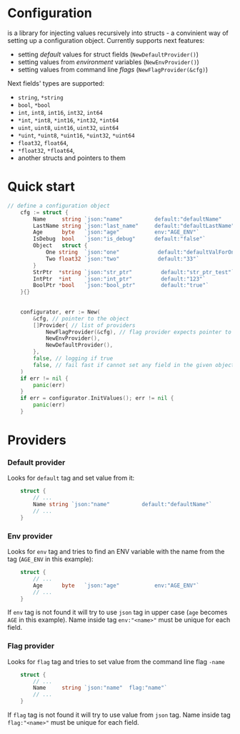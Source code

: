 # Configuration
is a library for injecting values recursively into structs - a convinient way of setting up a configuration object.
Currently supports next features:
- setting *default* values for struct fields (`NewDefaultProvider()`)
- setting values from *environment* variables (`NewEnvProvider()`)
- setting values from command line *flags* (`NewFlagProvider(&cfg)`)

Next fields' types are supported:
- `string`, `*string`
- `bool`, `*bool`
- `int`, `int8`, `int16`, `int32`, `int64`
- `*int`, `*int8`, `*int16`, `*int32`, `*int64`
- `uint`, `uint8`, `uint16`, `uint32`, `uint64`
- `*uint`, `*uint8`, `*uint16`, `*uint32`, `*uint64`
- `float32`, `float64`,
- `*float32`, `*float64`,
- another structs and pointers to them

# Quick start

```go
// define a configuration object
    cfg := struct {
        Name     string `json:"name"          default:"defaultName"         flag:"name"`
        LastName string `json:"last_name"     default:"defaultLastName"`
        Age      byte   `json:"age"           env:"AGE_ENV"`
        IsDebug  bool   `json:"is_debug"      default:"false"`
        Object   struct {
            One string  `json:"one"            default:"defaultValForOne"`
            Two float32 `json:"two"            default:"33"`
        }
        StrPtr  *string `json:"str_ptr"         default:"str_ptr_test"`
        IntPtr  *int    `json:"int_ptr"         default:"123"`
        BoolPtr *bool   `json:"bool_ptr"        default:"true"`
    }{}
    
    
    configurator, err := New(
        &cfg, // pointer to the object
        []Provider{ // list of providers
            NewFlagProvider(&cfg), // flag provider expects pointer to the object to initialize flags
            NewEnvProvider(),
            NewDefaultProvider(),
        },
        false, // logging if true
        false, // fail fast if cannot set any field in the given object
    )
    if err != nil {
        panic(err)
    }
    if err = configurator.InitValues(); err != nil {
        panic(err)
    }
```


# Providers
### Default provider
Looks for `default` tag and set value from it:
```go
    struct {
        // ...
        Name string `json:"name"          default:"defaultName"`
        // ...
    }
```


### Env provider
Looks for `env` tag and tries to find an ENV variable with the name from the tag (`AGE_ENV` in this example):
```go
    struct {
        // ...
        Age      byte   `json:"age"           env:"AGE_ENV"`
        // ...
    }
```
If `env` tag is not found it will try to use `json` tag in upper case (`age` becomes `AGE` in this example).
Name inside tag `env:"<name>"` must be unique for each field.


### Flag provider
Looks for `flag` tag and tries to set value from the command line flag `-name`
```go
    struct {
        // ...
        Name     string `json:"name"  flag:"name"`
        // ...
    }
```
If `flag` tag is not found it will try to use value from `json` tag.
Name inside tag `flag:"<name>"` must be unique for each field.